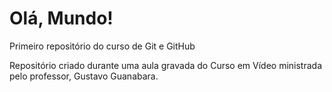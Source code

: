 # Olá, Mundo!
 Primeiro repositório do curso de Git e GitHub

 Repositório criado durante uma aula gravada do Curso em Vídeo ministrada pelo professor, Gustavo Guanabara. 
